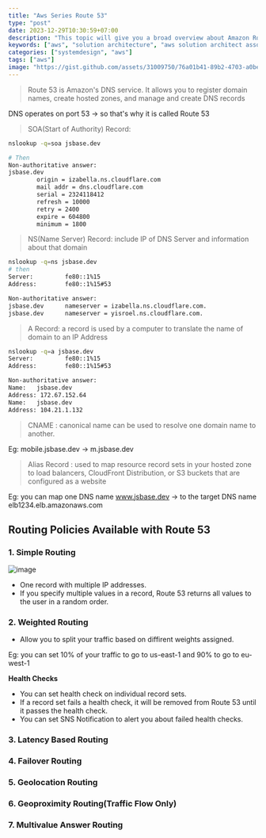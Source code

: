 ```yaml
---
title: "Aws Series Route 53"
type: "post"
date: 2023-12-29T10:30:59+07:00
description: "This topic will give you a broad overview about Amazon Route 53 and routing algorithm"
keywords: ["aws", "solution architecture", "aws solution architect associate"]
categories: ["systemdesign", "aws"]
tags: ["aws"]
image: "https://gist.github.com/assets/31009750/76a01b41-89b2-4703-a0be-84a020d1e070"
---
```


> Route 53 is Amazon's DNS service. It allows you to register domain names, create hosted zones, and manage and create DNS records

DNS operates on port 53 -> so that's why it is called Route 53

> SOA(Start of Authority) Record:

```sh
nslookup -q=soa jsbase.dev

# Then
Non-authoritative answer:
jsbase.dev
        origin = izabella.ns.cloudflare.com
        mail addr = dns.cloudflare.com
        serial = 2324118412
        refresh = 10000
        retry = 2400
        expire = 604800
        minimum = 1800
```

> NS(Name Server) Record: include IP of DNS Server and information about that domain

```sh
nslookup -q=ns jsbase.dev
# then
Server:         fe80::1%15
Address:        fe80::1%15#53

Non-authoritative answer:
jsbase.dev      nameserver = izabella.ns.cloudflare.com.
jsbase.dev      nameserver = yisroel.ns.cloudflare.com.
```

> A Record: a record is used by a computer to translate the name of domain to an IP Address

```sh
nslookup -q=a jsbase.dev
Server:         fe80::1%15
Address:        fe80::1%15#53

Non-authoritative answer:
Name:   jsbase.dev
Address: 172.67.152.64
Name:   jsbase.dev
Address: 104.21.1.132
```

> CNAME : canonical name can be used to resolve one domain name to another.

Eg: mobile.jsbase.dev -> m.jsbase.dev

> Alias Record : used to map resource record sets in your hosted zone to load balancers, CloudFront Distribution, or S3 buckets that are configured as a website

Eg: you can map one DNS name www.jsbase.dev -> to the target DNS name elb1234.elb.amazonaws.com

## Routing Policies Available with Route 53

### 1. Simple Routing

![image](https://gist.github.com/assets/31009750/27b1e958-02c0-408b-bea9-502c40ec7451)

- One record with multiple IP addresses.
- If you specify multiple values in a record, Route 53 returns all values to the user in a random order.

### 2. Weighted Routing

- Allow you to split your traffic based on diffirent weights assigned.

Eg: you can set 10% of your traffic to go to us-east-1 and 90% to go to eu-west-1

**Health Checks**

- You can set health check on individual record sets.
- If a record set fails a health check, it will be removed from Route 53 until it passes the health check.
- You can set SNS Notification to alert you about failed health checks.

### 3. Latency Based Routing

### 4. Failover Routing

### 5. Geolocation Routing

### 6. Geoproximity Routing(Traffic Flow Only)

### 7. Multivalue Answer Routing
